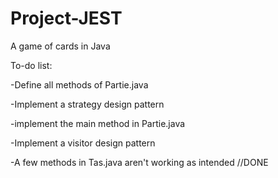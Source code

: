 # Project-JEST
A game of cards in Java 

To-do list:

-Define all methods of Partie.java

-Implement a strategy design pattern

-implement the main method in Partie.java

-Implement a visitor design pattern 

-A few methods in Tas.java aren't working as intended //DONE

